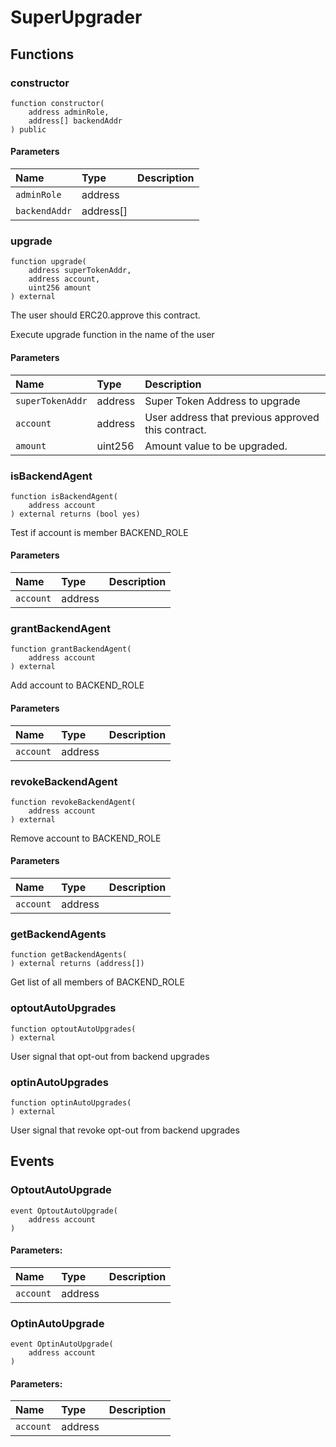 # SuperUpgrader

## Functions

### constructor

```solidity
function constructor(
    address adminRole,
    address[] backendAddr
) public
```

#### Parameters

| Name | Type | Description |
| :--- | :--- | :---------- |
| `adminRole` | address |  |
| `backendAddr` | address[] |  |

### upgrade

```solidity
function upgrade(
    address superTokenAddr,
    address account,
    uint256 amount
) external
```

The user should ERC20.approve this contract.

Execute upgrade function in the name of the user

#### Parameters

| Name | Type | Description |
| :--- | :--- | :---------- |
| `superTokenAddr` | address | Super Token Address to upgrade |
| `account` | address | User address that previous approved this contract. |
| `amount` | uint256 | Amount value to be upgraded. |

### isBackendAgent

```solidity
function isBackendAgent(
    address account
) external returns (bool yes)
```

Test if account is member BACKEND_ROLE

#### Parameters

| Name | Type | Description |
| :--- | :--- | :---------- |
| `account` | address |  |

### grantBackendAgent

```solidity
function grantBackendAgent(
    address account
) external
```

Add account to BACKEND_ROLE

#### Parameters

| Name | Type | Description |
| :--- | :--- | :---------- |
| `account` | address |  |

### revokeBackendAgent

```solidity
function revokeBackendAgent(
    address account
) external
```

Remove account to BACKEND_ROLE

#### Parameters

| Name | Type | Description |
| :--- | :--- | :---------- |
| `account` | address |  |

### getBackendAgents

```solidity
function getBackendAgents(
) external returns (address[])
```

Get list of all members of BACKEND_ROLE

### optoutAutoUpgrades

```solidity
function optoutAutoUpgrades(
) external
```

User signal that opt-out from backend upgrades

### optinAutoUpgrades

```solidity
function optinAutoUpgrades(
) external
```

User signal that revoke opt-out from backend upgrades

## Events

### OptoutAutoUpgrade

```solidity
event OptoutAutoUpgrade(
    address account
)
```

#### Parameters:

| Name | Type | Description |
| :--- | :--- | :---------- |
| `account` | address |  |
### OptinAutoUpgrade

```solidity
event OptinAutoUpgrade(
    address account
)
```

#### Parameters:

| Name | Type | Description |
| :--- | :--- | :---------- |
| `account` | address |  |

